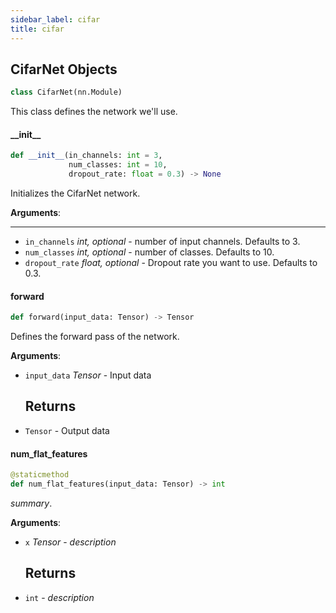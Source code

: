 ```yaml
---
sidebar_label: cifar
title: cifar
---
```


## CifarNet Objects

```python
class CifarNet(nn.Module)
```

This class defines the network we&#x27;ll use.

#### \_\_init\_\_

```python
def __init__(in_channels: int = 3,
             num_classes: int = 10,
             dropout_rate: float = 0.3) -> None
```

Initializes the CifarNet network.

**Arguments**:

  ----
- `in_channels` _int, optional_ - number of input channels. Defaults to 3.
- `num_classes` _int, optional_ - number of classes. Defaults to 10.
- `dropout_rate` _float, optional_ - Dropout rate you want to use. Defaults to 0.3.

#### forward

```python
def forward(input_data: Tensor) -> Tensor
```

Defines the forward pass of the network.

**Arguments**:

- `input_data` _Tensor_ - Input data
  
  Returns
  -------
- `Tensor` - Output data

#### num\_flat\_features

```python
@staticmethod
def num_flat_features(input_data: Tensor) -> int
```

_summary_.

**Arguments**:

- `x` _Tensor_ - _description_
  
  Returns
  -------
- `int` - _description_

